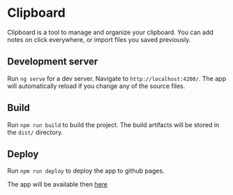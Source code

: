 # Clipboard

Clipboard is a tool to manage and organize your clipboard.
You can add notes on click everywhere, or import files you
saved previously.

## Development server

Run `ng serve` for a dev server.
Navigate to `http://localhost:4200/`.
The app will automatically reload if you change
any of the source files.

## Build

Run `npm run build` to build the project.
The build artifacts will be stored in the `dist/` directory.

## Deploy

Run `npm run deploy` to deploy the app to github pages.

The app will be available then [here](https://jensmeichler.github.io/clipboard/) 
